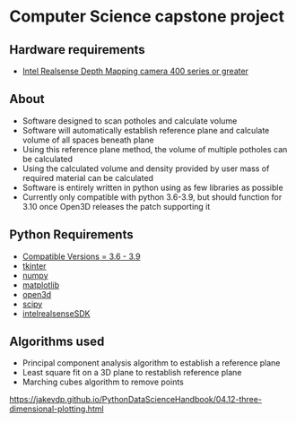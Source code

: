 # Computer Science capstone project

## Hardware requirements 
- [Intel Realsense Depth Mapping camera 400 series or greater](https://www.intelrealsense.com/introducing-intel-realsense-d400-product-family/)

## About 
- Software designed to scan potholes and calculate volume 
- Software will automatically establish reference plane and calculate volume of all spaces beneath plane
- Using this reference plane method, the volume of multiple potholes can be calculated
- Using the calculated volume and density provided by user mass of required material can be calculated
- Software is entirely written in python using as few libraries as possible
- Currently only compatible with python 3.6-3.9, but should function for 3.10 once Open3D releases the patch supporting it

## Python Requirements
- [Compatible Versions = 3.6 - 3.9](https://linuxhint.com/install-python-ubuntu-22-04/)
- [tkinter](https://docs.python.org/3/library/tk.html)
- [numpy](https://numpy.org/doc/)
- [matplotlib](https://matplotlib.org/stable/index.html)
- [open3d](http://www.open3d.org/docs/)
- [scipy](https://docs.scipy.org/doc/scipy/)
- [intelrealsenseSDK](https://dev.intelrealsense.com/docs)

## Algorithms used 
- Principal component analysis algorithm to establish a reference plane 
- Least square fit on a 3D plane to restablish reference plane
- Marching cubes algorithm to remove points



https://jakevdp.github.io/PythonDataScienceHandbook/04.12-three-dimensional-plotting.html